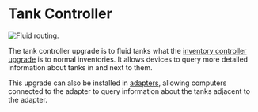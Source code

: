 # Tank Controller

![Fluid routing.](oredict:oc:tankControllerUpgrade)

The tank controller upgrade is to fluid tanks what the [inventory controller upgrade](inventoryControllerUpgrade.md) is to normal inventories. It allows devices to query more detailed information about tanks in and next to them.

This upgrade can also be installed in [adapters](../block/adapter.md), allowing computers connected to the adapter to query information about the tanks adjacent to the adapter.
